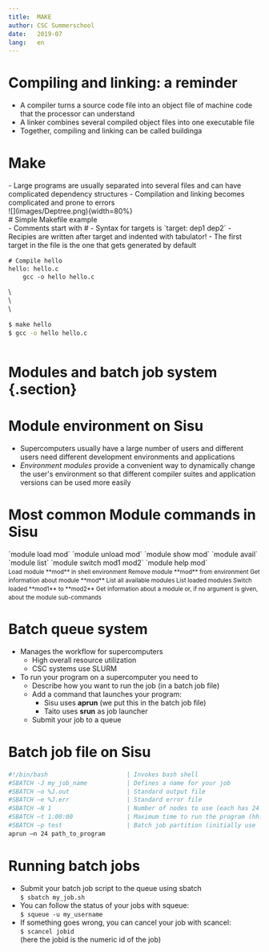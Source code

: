 ```yaml
---
title:  MAKE
author: CSC Summerschool 
date:   2019-07
lang:   en
---
```


# Compiling and linking: a reminder

- A compiler turns a source code file into an object file of machine code that the processor can understand
- A linker combines several compiled object files into one executable file
- Together, compiling and linking can be called buildinga

# Make

<div class="column">
- Large programs are usually separated into several files and can have complicated dependency structures
- Compilation and linking becomes complicated and prone to errors
</div>
<div class="column">
![](images/Deptree.png){width=80%}
</div>
# Simple Makefile example

<div class="column">
- Comments start with #
- Syntax for targets is  
`target: dep1 dep2`
- Recipies are written after target and indented with tabulator!
- The first target in the file is the one that gets generated by default

</div>
<div class="column">

```make
# Compile hello
hello: hello.c
	gcc -o hello hello.c
```
\  
\  
\  
   
```bash
$ make hello
$ gcc -o hello hello.c
```
</div>


# Modules and batch job system {.section}

# Module environment on Sisu

- Supercomputers usually have a large number of users and different users need different development environments and applications
- _Environment modules_ provide a convenient way to dynamically change the user's
environment so that different compiler suites and application versions can be used more easily

# Most common Module commands in Sisu
<div class="column">
`module load mod`  
`module unload mod`  
`module show mod`  
`module avail`  
`module list`  
`module switch mod1 mod2`  
`module help mod`  
</div>

<div class="column">
<small>
Load module **mod** in shell environment  
Remove module **mod** from environment  
Get information about module **mod**  
List all available modules  
List loaded modules  
Switch loaded **mod1** to **mod2**    
Get information about a module or, if no argument is given, about the module sub-commands  
</small>
</div>

# Batch queue system

- Manages the workflow for supercomputers
	- High overall resource utilization
	- CSC systems use SLURM
- To run your program on a supercomputer you need to
	- Describe how you want to run the job (in a batch job file)
	- Add a command that launches your program: 
		- Sisu uses **aprun** (we put this in the batch job file)
		- Taito uses **srun** as job launcher
	- Submit your job to a queue

# Batch job file on Sisu

```bash
#!/bin/bash                      | Invokes bash shell
#SBATCH -J my_job_name           | Defines a name for your job
#SBATCH –o %J.out                | Standard output file
#SBATCH –e %J.err                | Standard error file
#SBATCH –N 1                     | Number of nodes to use (each has 24 cores)
#SBATCH –t 1:00:00               | Maximum time to run the program (hh:mm:ss)
#SBATCH –p test                  | Batch job partition (initially use ’test’)
aprun –n 24 path_to_program
```

# Running batch jobs
- Submit your batch job script to the queue using sbatch  
		`$ sbatch my_job.sh`
- You can follow the status of your jobs with squeue:  
		`$ squeue -u my_username`
- If something goes wrong, you can cancel your job with scancel:  
		`$ scancel jobid`  
		(here the jobid is the numeric id of the job)
